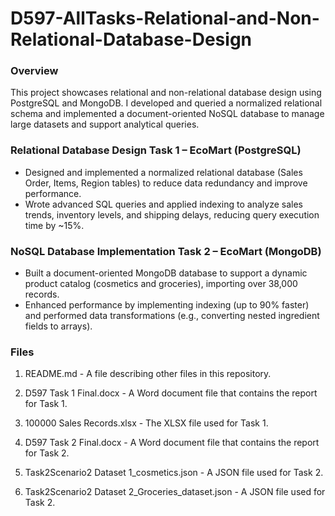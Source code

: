 # D597-AllTasks-Relational-and-Non-Relational-Database-Design
### Overview
This project showcases relational and non-relational database design using PostgreSQL and MongoDB. I developed and queried a normalized relational schema and implemented a document-oriented NoSQL database to manage large datasets and support analytical queries.

### Relational Database Design Task 1 – EcoMart (PostgreSQL)
  -	Designed and implemented a normalized relational database (Sales Order, Items, Region tables) to reduce data redundancy and improve performance.
  -	Wrote advanced SQL queries and applied indexing to analyze sales trends, inventory levels, and shipping delays, reducing query execution time by ~15%.

### NoSQL Database Implementation Task 2 – EcoMart (MongoDB)
  - Built a document-oriented MongoDB database to support a dynamic product catalog (cosmetics and groceries), importing over 38,000 records.
  - Enhanced performance by implementing indexing (up to 90% faster) and performed data transformations (e.g., converting nested ingredient fields to arrays).

### Files
1. README.md - A file describing other files in this repository.

2. D597 Task 1 Final.docx - A Word document file that contains the report for Task 1.

3. 100000 Sales Records.xlsx - The XLSX file used for Task 1.

4. D597 Task 2 Final.docx - A Word document file that contains the report for Task 2.

5. Task2Scenario2 Dataset 1_cosmetics.json - A JSON file used for Task 2.

6. Task2Scenario2 Dataset 2_Groceries_dataset.json - A JSON file used for Task 2.
